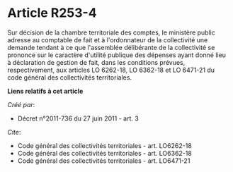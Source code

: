 # Article R253-4

Sur décision de la chambre territoriale des comptes, le ministère public adresse au comptable de fait et à l'ordonnateur de
la collectivité une demande tendant à ce que l'assemblée délibérante de la collectivité se prononce sur le caractère
d'utilité publique des dépenses ayant donné lieu à déclaration de gestion de fait, dans les conditions prévues,
respectivement, aux articles LO 6262-18, LO 6362-18 et LO 6471-21 du code général des collectivités territoriales.

**Liens relatifs à cet article**

_Créé par_:

  - Décret n°2011-736 du 27 juin 2011 - art. 3

_Cite_:

  - Code général des collectivités territoriales - art. LO6262-18
  - Code général des collectivités territoriales - art. LO6362-18
  - Code général des collectivités territoriales - art. LO6471-21
